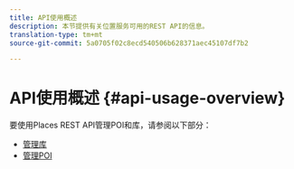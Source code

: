 ```yaml
---
title: API使用概述
description: 本节提供有关位置服务可用的REST API的信息。
translation-type: tm+mt
source-git-commit: 5a0705f02c8ecd540506b628371aec45107df7b2

---
```



# API使用概述 {#api-usage-overview}

要使用Places REST API管理POI和库，请参阅以下部分：

* [管理库](/help/web-service-api/api-usage/manage-libraries/manage-libraries.md)
* [管理POI](/help/web-service-api/api-usage/manage-pois/manage-pois.md)